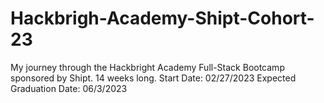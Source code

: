 # Hackbrigh-Academy-Shipt-Cohort-23
My journey through the Hackbright Academy Full-Stack Bootcamp sponsored by Shipt. 14 weeks long. Start Date: 02/27/2023 Expected Graduation Date: 06/3/2023
